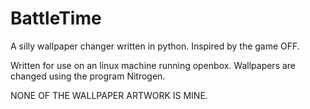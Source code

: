BattleTime
==========

A silly wallpaper changer written in python. Inspired by the game OFF.

Written for use on an linux machine running openbox.
Wallpapers are changed using the program Nitrogen.

NONE OF THE WALLPAPER ARTWORK IS MINE.
